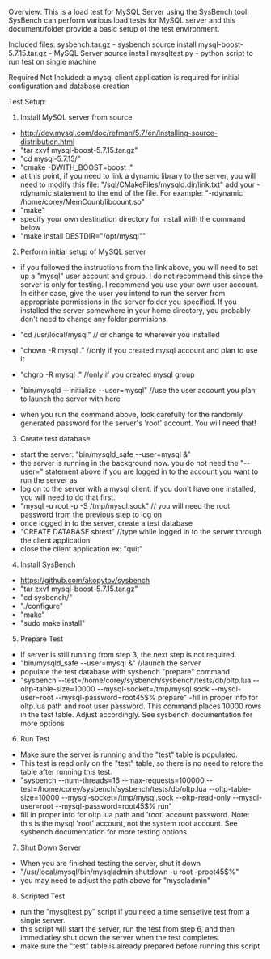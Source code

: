 Overview:
This is a load test for MySQL Server using the SysBench tool. SysBench can perform various load tests for MySQL server and this document/folder provide a basic setup of the test environment.

Included files:
sysbench.tar.gz - sysbench source install
mysql-boost-5.7.15.tar.gz - MySQL Server source install
mysqltest.py - python script to run test on single machine

Required Not Included: a mysql client application is required for initial configuration and database creation

Test Setup:

1. Install MySQL server from source

  - http://dev.mysql.com/doc/refman/5.7/en/installing-source-distribution.html
  - "tar zxvf mysql-boost-5.7.15.tar.gz"
  - "cd mysql-5.7.15/"
  - "cmake -DWITH_BOOST=boost ."
  - at this point, if you need to link a dynamic library to the server, you will need to modify this file: "/sql/CMakeFiles/mysqld.dir/link.txt" add your -rdynamic statement to the end of the file. For example: "-rdynamic /home/corey/MemCount/libcount.so"
  - "make"
  - specify your own destination directory for install with the command below
  - "make install DESTDIR="/opt/mysql""

2. Perform initial setup of MySQL server

  - if you followed the instructions from the link above, you will need to set up a "mysql" user account and group. I do not recommend this since the server is only for testing. I recommend you use your own user account. In either case, give the user you intend to run the server from appropriate permissions in the server folder you specified. If you installed the server somewhere in your home directory, you probably don't need to change any folder permisions.

  - "cd /usr/local/mysql" // or change to wherever you installed
  - "chown -R mysql ."  //only if you created mysql account and plan to use it
  - "chgrp -R mysql ."  //only if you created mysql group
  - "bin/mysqld --initialize --user=mysql"  //use the user account you plan to launch the server with here
  - when you run the command above, look carefully for the randomly generated password for the server's 'root' account. You will need that!

3. Create test database

  - start the server: "bin/mysqld_safe --user=mysql &"
  - the server is running in the background now. you do not need the "--user=" statement above if you are logged in to the account you want to run the server as
  - log on to the server with a mysql client. if you don't have one installed, you will need to do that first.
  - "mysql -u root -p -S /tmp/mysql.sock" // you will need the root password from the previous step to log on
  - once logged in to the server, create a test database
  - "CREATE DATABASE sbtest" //type while logged in to the server through the client application
  - close the client application ex: "quit"

4. Install SysBench
  - https://github.com/akopytov/sysbench
  - "tar zxvf mysql-boost-5.7.15.tar.gz"
  - "cd sysbench/"
  - "./configure"
  - "make"
  - "sudo make install"

5. Prepare Test
  - If server is still running from step 3, the next step is not required.
  - "bin/mysqld_safe --user=mysql &" //launch the server
  - populate the test database with sysbench "prepare" command
  - "sysbench --test=/home/corey/sysbench/sysbench/tests/db/oltp.lua --oltp-table-size=10000 --mysql-socket=/tmp/mysql.sock --mysql-user=root --mysql-password=root45$% prepare" 
  -fill in proper info for oltp.lua path and root user password. This command places 10000 rows in the test table. Adjust accordingly. See sysbench documentation for more options

6. Run Test
  - Make sure the server is running and the "test" table is populated.
  - This test is read only on the "test" table, so there is no need to retore the table after running this test.
  - "sysbench --num-threads=16 --max-requests=100000 --test=/home/corey/sysbench/sysbench/tests/db/oltp.lua --oltp-table-size=10000 --mysql-socket=/tmp/mysql.sock --oltp-read-only --mysql-user=root --mysql-password=root45$% run"
  - fill in proper info for oltp.lua path and 'root' account password. Note: this is the mysql 'root' account, not the system root account. See sysbench documentation for more testing options.

7. Shut Down Server
  - When you are finished testing the server, shut it down
  - "/usr/local/mysql/bin/mysqladmin shutdown -u root -proot45$%"
  - you may need to adjust the path above for "mysqladmin"

8. Scripted Test
  - run the "mysqltest.py" script if you need a time sensetive test from a single server.
  - this script will start the server, run the test from step 6, and then immediatley shut down the server when the test completes.
  - make sure the "test" table is already prepared before running this script
